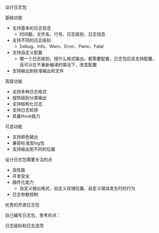 设计日志包

基础功能

- 支持基本的日志信息
  - 时间戳、文件名、行号、日志级别、日志信息
- 支持不同的日志级别
  - Debug、Info、Warn、Error、Panic、Fatal
- 支持自定义配置
  - 哪一个日志级别、按什么格式输出，都需要配置，日志包应该支持配置，且可以在不重新编译的情况下，改变配置
- 支持输出到标准输出和文件



高级功能

- 支持多种日志格式
- 按照级别分类输出
- 支持结构化日志
- 支持日志轮转
- 具备Hook能力



可选功能

- 支持颜色输出
- 兼容标准库log包
- 支持输出到不同的位置



设计日志包需要关注的点

- 高性能
- 并发安全
- 插件化能力
  - 自定义输出格式、自定义存储位置、自定义错误发生时的行为
- 日志参数控制



优秀的开源日志包



自己编写日志包，思考的点：

日志级别和日志选项

